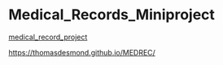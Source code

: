 # Medical_Records_Miniproject




[medical_record_project](hospital.html)

https://thomasdesmond.github.io/MEDREC/

